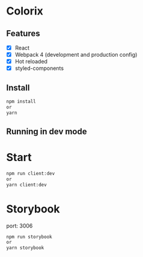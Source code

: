 # Colorix

## Features

- [x] React
- [x] Webpack 4 (development and production config)
- [x] Hot reloaded
- [x] styled-components

## Install

```bash
npm install
or
yarn
```

## Running in dev mode

# Start

```bash
npm run client:dev
or
yarn client:dev
```

# Storybook
port: 3006

```bash
npm run storybook
or
yarn storybook
```